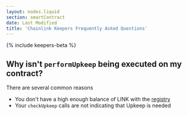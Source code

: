 ```yaml
---
layout: nodes.liquid
section: smartContract
date: Last Modified
title: 'Chainlink Keepers Frequently Asked Questions'
---
```

{% include keepers-beta %}

## Why isn't `performUpkeep` being executed on my contract?
There are several common reasons

* You don't have a high enough balance of LINK with the [registry](https://keeper.chain.link)
* Your `checkUpkeep` calls are not indicating that Upkeep is needed
